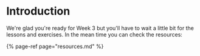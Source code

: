 # Introduction

We're glad you're ready for Week 3 but you'll have to wait a little bit for the lessons and exercises. In the mean time you can check the resources:

{% page-ref page="resources.md" %}



